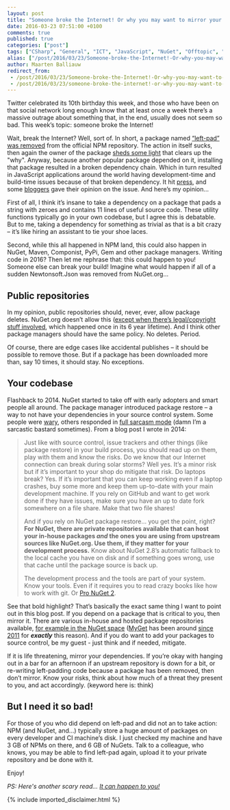 ```yaml
---
layout: post
title: "Someone broke the Internet! Or why you may want to mirror your dependencies…"
date: 2016-03-23 07:51:00 +0100
comments: true
published: true
categories: ["post"]
tags: ["CSharp", "General", "ICT", "JavaScript", "NuGet", "Offtopic", "Personal", "Software", "Source control"]
alias: ["/post/2016/03/23/Someone-broke-the-Internet!-Or-why-you-may-want-to-mirror-your-dependencies\u2026.aspx", "/post/2016/03/23/someone-broke-the-internet!-or-why-you-may-want-to-mirror-your-dependencies\u2026.aspx"]
author: Maarten Balliauw
redirect_from:
 - /post/2016/03/23/Someone-broke-the-Internet!-Or-why-you-may-want-to-mirror-your-dependencies….aspx
 - /post/2016/03/23/someone-broke-the-internet!-or-why-you-may-want-to-mirror-your-dependencies….aspx
---
```

<p>Twitter celebrated its 10th birthday this week, and those who have been on that social network long enough know that at least once a week there’s a massive outrage about something&nbsp;that, in the end, usually does not seem so bad. This week’s topic: someone broke the Internet!</p> <p>Wait, break the Internet? Well, sort of. In short, a package named <a href="https://github.com/azer/left-pad/issues/4">“left-pad” was removed</a> from the official NPM repository. The action in itself sucks, then again the owner of the package <a href="https://medium.com/@azerbike/i-ve-just-liberated-my-modules-9045c06be67c#.ttckmvl5m" target="_blank">sheds some light</a> that clears up the "why".&nbsp;Anyway, because another popular package depended on it, installing that package resulted in a broken dependency chain. Which in turn resulted in JavaScript applications around the world having development-time and build-time issues because of that broken dependency. It hit <a href="http://www.theregister.co.uk/2016/03/23/npm_left_pad_chaos/?mt=1458711595849">press</a>, and some <a href="https://medium.com/@Rich_Harris/how-to-not-break-the-internet-with-this-one-weird-trick-e3e2d57fee28#.trjbo4p7s">bloggers</a> gave their opinion on the issue. And here’s my opinion…</p> <p>First of all, I think it’s insane to take a dependency on a package that pads a string with zeroes and contains 11 lines of useful source code. These utility functions typically go in your own codebase, but I agree this is debatable. But to me, taking a dependency for something as trivial as that is a bit crazy – it’s like hiring an assistant to tie your shoe laces.</p> <p>Second, while this all happened in NPM land, this could also happen in NuGet, Maven, Componist, PyPi, Gem and other package managers. Writing code in 2016? Then let me rephrase that: this could happen to you! Someone else can break your build! Imagine what would happen if all of a sudden Newtonsoft.Json was removed from NuGet.org…</p> <h2>Public repositories</h2> <p>In my opinion, public repositories should, never, ever, allow package deletes. NuGet.org doesn’t allow this (<a href="http://blog.nuget.org/20151007/Package-Content-and-Removals.html">except when there’s legal/copyright stuff involved</a>, which happened once in its 6 year lifetime). And I think other package managers should have the same policy. No deletes. Period.</p> <p>Of course, there are edge cases like accidental publishes – it should be possible to remove those. But if a package has been downloaded more than, say&nbsp;10 times, it should stay. No exceptions.</p> <h2>Your codebase</h2> <p>Flashback to 2014. NuGet started to take off with early adopters and smart people all around. The package manager introduced package restore – a way to not have your dependencies in your source control system. Some people were <a href="http://blog.ploeh.dk/2014/01/29/nuget-package-restore-considered-harmful/">wary</a>, others responded in <a href="/post/2014/01/30/Source-Control-considered-harmful.aspx">full sarcasm mode</a> (damn I’m a sarcastic bastard sometimes). From a blog post I wrote in 2014:</p> 
<blockquote>
<p>Just like with source control, issue trackers and other things (like package restore) in your build process, you should read up on them, play with them and know the risks. Do we know that our Internet connection can break during solar storms? Well yes. It’s a minor risk but if it’s important to your shop do mitigate that risk. Do laptops break? Yes. If it’s important that you can keep working even if a laptop crashes, buy some more and keep them up-to-date with your main development machine. If you rely on GitHub and want to get work done if they have issues, make sure you have an up to date fork somewhere on a file share. Make that two file shares!</p>
<p>And if you rely on NuGet package restore… you get the point, right? <strong>For NuGet, there are private repositories available that can host your in-house packages <em>and</em> the ones you are using from upstream sources like NuGet.org. Use them, if they matter for your development process.</strong> Know about NuGet 2.8’s automatic fallback to the local cache you have on disk and if something goes wrong, use that cache until the package source is back up.</p>
<p>The development process and the tools are part of your system. Know your tools. Even if it requires you to read crazy books like how to work with git. Or <a href="http://amzn.to/pronuget2">Pro NuGet 2</a>.</p>
</blockquote>
<p>See that bold highlight? That’s basically the exact same thing I want to point out in this blog post. If you depend on a package that is critical to you, then mirror it. There are various in-house and hosted package repositories available, <a href="https://docs.nuget.org/contribute/ecosystem">for example in the NuGet space</a> (<a href="http://www.myget.org">MyGet</a> has been around <a href="/post/2011/05/31/Creating-your-own-private-NuGet-feed-myget.aspx">since 2011</a> for <strong><em>exactly</em></strong> this reason). And if you do want to add your packages to source control, be my guest - just think and if needed, mitigate.</p> <p>If it is life threatening, mirror your dependencies. If you’re okay with hanging out in a bar for an afternoon if an upstream repository is down for a bit, or re-writing left-padding code because a package has been removed, then don’t mirror. Know your risks, think about how much of a threat they present to you, and act accordingly. (keyword here is: think)</p> <h2>But I need it so bad!</h2> <p>For those of you who did depend on left-pad and did not an to take action: NPM (and NuGet, and…) typically store a huge amount of packages on every developer and CI machine’s disk. I just checked my machine and have 3 GB of NPMs on there, and 6 GB of NuGets. Talk to a colleague, who knows, you may be able to find left-pad again, upload it to your private repository and be done with it.</p> <p>Enjoy!</p><p><em>PS: Here's another scary read... </em><a href="/post/2014/06/20/What-happened-to-Code-Spaces-could-happen-to-you-On-Amazon-Azure-and-any-host-out-there.aspx" target="_blank"><em>It can happen to you!</em></a></p>
{% include imported_disclaimer.html %}
